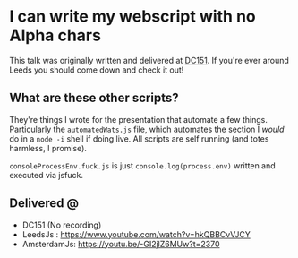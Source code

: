 # I can write my webscript with no Alpha chars

This talk was originally written and delivered at [DC151](https://twitter.com/_dc151). If you're ever around Leeds you should come down and check it out!

## What are these other scripts?
They're things I wrote for the presentation that automate a few things.
Particularly the `automatedWats.js` file, which automates the section I _would_ do in a `node -i` shell if doing live.
All scripts are self running (and totes harmless, I promise).

`consoleProcessEnv.fuck.js` is just `console.log(process.env)` written and executed via jsfuck.

## Delivered @
- DC151 (No recording)
- LeedsJs : https://www.youtube.com/watch?v=hkQBBCvVJCY
- AmsterdamJs: https://youtu.be/-GI2jlZ6MUw?t=2370
